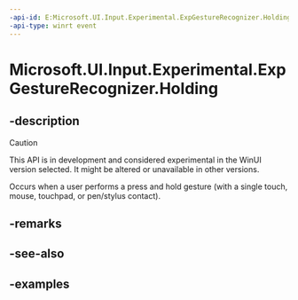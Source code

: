 ```yaml
---
-api-id: E:Microsoft.UI.Input.Experimental.ExpGestureRecognizer.Holding
-api-type: winrt event
---
```


# Microsoft.UI.Input.Experimental.ExpGestureRecognizer.Holding

<!--
public event Windows.Foundation.TypedEventHandler<Microsoft.UI.Input.Experimental.ExpGestureRecognizer,Microsoft.UI.Input.Experimental.ExpHoldingEventArgs> Holding;
-->

## -description

> [!CAUTION]
> This API is in development and considered experimental in the WinUI version selected. It might be altered or unavailable in other versions.

Occurs when a user performs a press and hold gesture (with a single touch, mouse, touchpad, or pen/stylus contact).

## -remarks

## -see-also

## -examples
